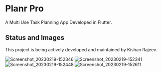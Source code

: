# Planr Pro

A Multi Use Task Planning App Developed in Flutter.

## Status and Images

This project is being actively developed and maintained by Kishan Rajeev.

![Screenshot_20230219-152346](https://user-images.githubusercontent.com/125786083/219973505-3f34ebb3-3d0e-48c6-80dc-c01956e97d45.jpg)
![Screenshot_20230219-152341](https://user-images.githubusercontent.com/125786083/219973507-4477826f-9ec6-48d9-8a27-64f413f22903.jpg)
![Screenshot_20230219-152448](https://user-images.githubusercontent.com/125786083/219973502-2eaa380f-522c-42c5-bd8c-607db9546f0b.jpg)
![Screenshot_20230219-152611](https://user-images.githubusercontent.com/125786083/219973501-3c823b22-b343-4291-875e-9006a16f0252.jpg)
